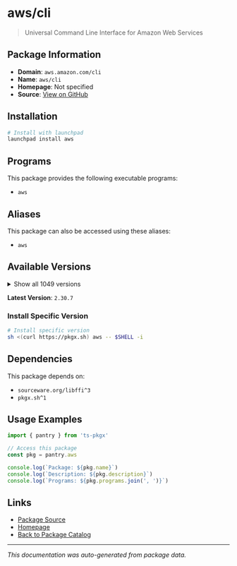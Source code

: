 # aws/cli

> Universal Command Line Interface for Amazon Web Services

## Package Information

- **Domain**: `aws.amazon.com/cli`
- **Name**: `aws/cli`
- **Homepage**: Not specified
- **Source**: [View on GitHub](https://github.com/pkgxdev/pantry/tree/main/projects/aws.amazon.com/cli/package.yml)

## Installation

```bash
# Install with launchpad
launchpad install aws
```

## Programs

This package provides the following executable programs:

- `aws`

## Aliases

This package can also be accessed using these aliases:

- `aws`

## Available Versions

<details>
<summary>Show all 1049 versions</summary>

- `2.30.7`, `2.30.6`, `2.30.5`, `2.30.4`, `2.30.3`
- `2.30.2`, `2.30.1`, `2.30.0`, `2.29.1`, `2.29.0`
- `2.28.26`, `2.28.25`, `2.28.24`, `2.28.23`, `2.28.22`
- `2.28.21`, `2.28.20`, `2.28.19`, `2.28.18`, `2.28.17`
- `2.28.16`, `2.28.15`, `2.28.14`, `2.28.13`, `2.28.12`
- `2.28.11`, `2.28.10`, `2.28.9`, `2.28.8`, `2.28.7`
- `2.28.6`, `2.28.5`, `2.28.4`, `2.28.3`, `2.28.2`
- `2.28.1`, `2.28.0`, `2.27.63`, `2.27.62`, `2.27.61`
- `2.27.60`, `2.27.59`, `2.27.58`, `2.27.57`, `2.27.56`
- `2.27.55`, `2.27.54`, `2.27.53`, `2.27.52`, `2.27.51`
- `2.27.50`, `2.27.49`, `2.27.48`, `2.27.47`, `2.27.46`
- `2.27.45`, `2.27.44`, `2.27.43`, `2.27.42`, `2.27.41`
- `2.27.40`, `2.27.39`, `2.27.38`, `2.27.37`, `2.27.36`
- `2.27.35`, `2.27.34`, `2.27.33`, `2.27.32`, `2.27.31`
- `2.27.30`, `2.27.29`, `2.27.28`, `2.27.27`, `2.27.26`
- `2.27.25`, `2.27.24`, `2.27.23`, `2.27.22`, `2.27.21`
- `2.27.20`, `2.27.19`, `2.27.18`, `2.27.17`, `2.27.16`
- `2.27.15`, `2.27.14`, `2.27.13`, `2.27.12`, `2.27.11`
- `2.27.10`, `2.27.9`, `2.27.8`, `2.27.7`, `2.27.6`
- `2.27.5`, `2.27.4`, `2.27.3`, `2.27.2`, `2.27.1`
- `2.27.0`, `2.26.7`, `2.26.6`, `2.26.5`, `2.26.4`
- `2.26.3`, `2.26.2`, `2.26.1`, `2.26.0`, `2.25.14`
- `2.25.13`, `2.25.12`, `2.25.11`, `2.25.10`, `2.25.9`
- `2.25.8`, `2.25.7`, `2.25.6`, `2.25.5`, `2.25.4`
- `2.25.3`, `2.25.2`, `2.25.1`, `2.25.0`, `2.24.27`
- `2.24.26`, `2.24.25`, `2.24.24`, `2.24.23`, `2.24.22`
- `2.24.20`, `2.24.19`, `2.24.18`, `2.24.17`, `2.24.16`
- `2.24.15`, `2.24.14`, `2.24.13`, `2.24.12`, `2.24.11`
- `2.24.10`, `2.24.9`, `2.24.8`, `2.24.7`, `2.24.6`
- `2.24.5`, `2.24.4`, `2.24.3`, `2.24.2`, `2.24.1`
- `2.24.0`, `2.23.15`, `2.23.14`, `2.23.13`, `2.23.12`
- `2.23.11`, `2.23.10`, `2.23.9`, `2.23.8`, `2.23.7`
- `2.23.6`, `2.23.5`, `2.23.4`, `2.23.3`, `2.23.2`
- `2.23.1`, `2.23.0`, `2.22.35`, `2.22.34`, `2.22.33`
- `2.22.32`, `2.22.31`, `2.22.30`, `2.22.29`, `2.22.28`
- `2.22.27`, `2.22.26`, `2.22.25`, `2.22.24`, `2.22.23`
- `2.22.22`, `2.22.21`, `2.22.20`, `2.22.19`, `2.22.18`
- `2.22.17`, `2.22.16`, `2.22.15`, `2.22.14`, `2.22.13`
- `2.22.12`, `2.22.11`, `2.22.10`, `2.22.9`, `2.22.8`
- `2.22.7`, `2.22.6`, `2.22.5`, `2.22.4`, `2.22.3`
- `2.22.2`, `2.22.1`, `2.22.0`, `2.21.3`, `2.21.2`
- `2.21.1`, `2.21.0`, `2.20.0`, `2.19.5`, `2.19.4`
- `2.19.3`, `2.19.2`, `2.19.1`, `2.19.0`, `2.18.18`
- `2.18.17`, `2.18.16`, `2.18.15`, `2.18.14`, `2.18.13`
- `2.18.12`, `2.18.11`, `2.18.10`, `2.18.9`, `2.18.8`
- `2.18.7`, `2.18.6`, `2.18.5`, `2.18.4`, `2.18.3`
- `2.18.2`, `2.18.1`, `2.18.0`, `2.17.65`, `2.17.64`
- `2.17.63`, `2.17.62`, `2.17.61`, `2.17.60`, `2.17.59`
- `2.17.58`, `2.17.57`, `2.17.56`, `2.17.55`, `2.17.54`
- `2.17.53`, `2.17.52`, `2.17.51`, `2.17.50`, `2.17.49`
- `2.17.48`, `2.17.47`, `2.17.46`, `2.17.45`, `2.17.44`
- `2.17.43`, `2.17.42`, `2.17.41`, `2.17.40`, `2.17.39`
- `2.17.38`, `2.17.37`, `2.17.36`, `2.17.35`, `2.17.34`
- `2.17.33`, `2.17.32`, `2.17.31`, `2.17.30`, `2.17.29`
- `2.17.28`, `2.17.27`, `2.17.26`, `2.17.25`, `2.17.24`
- `2.17.23`, `2.17.22`, `2.17.21`, `2.17.20`, `2.17.19`
- `2.17.18`, `2.17.17`, `2.17.16`, `2.17.15`, `2.17.14`
- `2.17.13`, `2.17.12`, `2.17.11`, `2.17.10`, `2.17.9`
- `2.17.8`, `2.17.7`, `2.17.6`, `2.17.5`, `2.17.4`
- `2.17.3`, `2.17.2`, `2.17.1`, `2.17.0`, `2.16.12`
- `2.16.11`, `2.16.10`, `2.16.9`, `2.16.8`, `2.16.7`
- `2.16.6`, `2.16.5`, `2.16.4`, `2.16.3`, `2.16.2`
- `2.16.1`, `2.16.0`, `2.15.62`, `2.15.61`, `2.15.60`
- `2.15.59`, `2.15.58`, `2.15.57`, `2.15.56`, `2.15.55`
- `2.15.54`, `2.15.53`, `2.15.52`, `2.15.51`, `2.15.50`
- `2.15.49`, `2.15.48`, `2.15.47`, `2.15.46`, `2.15.45`
- `2.15.44`, `2.15.43`, `2.15.42`, `2.15.41`, `2.15.40`
- `2.15.39`, `2.15.38`, `2.15.37`, `2.15.36`, `2.15.35`
- `2.15.34`, `2.15.33`, `2.15.32`, `2.15.31`, `2.15.30`
- `2.15.29`, `2.15.28`, `2.15.27`, `2.15.26`, `2.15.25`
- `2.15.24`, `2.15.23`, `2.15.22`, `2.15.21`, `2.15.20`
- `2.15.19`, `2.15.18`, `2.15.17`, `2.15.16`, `2.15.15`
- `2.15.14`, `2.15.13`, `2.15.12`, `2.15.11`, `2.15.10`
- `2.15.9`, `2.15.8`, `2.15.7`, `2.15.6`, `2.15.5`
- `2.15.4`, `2.15.3`, `2.15.2`, `2.15.1`, `2.15.0`
- `2.14.6`, `2.14.5`, `2.14.4`, `2.14.3`, `2.14.2`
- `2.14.1`, `2.14.0`, `2.13.39`, `2.13.38`, `2.13.37`
- `2.13.36`, `2.13.35`, `2.13.34`, `2.13.33`, `2.13.32`
- `2.13.31`, `2.13.30`, `2.13.29`, `2.13.28`, `2.13.27`
- `2.13.26`, `2.13.25`, `2.13.24`, `2.13.23`, `2.13.22`
- `2.13.21`, `2.13.20`, `2.13.19`, `2.13.18`, `2.13.17`
- `2.13.16`, `2.13.15`, `2.13.14`, `2.13.13`, `2.13.12`
- `2.13.11`, `2.13.10`, `2.13.9`, `2.13.7`, `2.13.6`
- `2.13.5`, `2.13.4`, `2.13.3`, `2.13.2`, `2.13.1`
- `2.13.0`, `2.12.7`, `2.12.6`, `2.12.5`, `2.12.4`
- `2.12.3`, `2.12.2`, `2.12.1`, `2.12.0`, `2.11.27`
- `2.11.26`, `2.11.25`, `2.11.24`, `2.11.23`, `2.11.22`
- `2.11.21`, `2.11.20`, `2.11.19`, `2.11.18`, `2.11.17`
- `2.11.16`, `2.11.15`, `2.11.14`, `2.11.13`, `2.11.12`
- `2.11.11`, `2.11.10`, `2.11.9`, `2.11.8`, `2.11.7`
- `2.10.4`, `2.10.3`, `1.42.36`, `1.42.35`, `1.42.34`
- `1.42.33`, `1.42.32`, `1.42.31`, `1.42.30`, `1.42.29`
- `1.42.28`, `1.42.27`, `1.42.26`, `1.42.25`, `1.42.24`
- `1.42.23`, `1.42.22`, `1.42.21`, `1.42.20`, `1.42.19`
- `1.42.18`, `1.42.17`, `1.42.16`, `1.42.15`, `1.42.14`
- `1.42.13`, `1.42.12`, `1.42.11`, `1.42.10`, `1.42.9`
- `1.42.8`, `1.42.7`, `1.42.6`, `1.42.5`, `1.42.4`
- `1.42.3`, `1.42.2`, `1.42.1`, `1.42.0`, `1.41.17`
- `1.41.16`, `1.41.15`, `1.41.14`, `1.41.13`, `1.41.12`
- `1.41.11`, `1.41.10`, `1.41.9`, `1.41.8`, `1.41.7`
- `1.41.6`, `1.41.5`, `1.41.4`, `1.41.3`, `1.41.2`
- `1.41.1`, `1.41.0`, `1.40.45`, `1.40.44`, `1.40.43`
- `1.40.42`, `1.40.41`, `1.40.40`, `1.40.38`, `1.40.37`
- `1.40.36`, `1.40.35`, `1.40.34`, `1.40.32`, `1.40.31`
- `1.40.30`, `1.40.29`, `1.40.28`, `1.40.27`, `1.40.26`
- `1.40.25`, `1.40.24`, `1.40.23`, `1.40.22`, `1.40.21`
- `1.40.20`, `1.40.19`, `1.40.18`, `1.40.17`, `1.40.16`
- `1.40.15`, `1.40.14`, `1.40.13`, `1.40.12`, `1.40.11`
- `1.40.10`, `1.40.9`, `1.40.8`, `1.40.7`, `1.40.6`
- `1.40.5`, `1.40.4`, `1.40.3`, `1.40.2`, `1.40.1`
- `1.40.0`, `1.39.0`, `1.38.38`, `1.38.37`, `1.38.36`
- `1.38.35`, `1.38.34`, `1.38.33`, `1.38.32`, `1.38.31`
- `1.38.30`, `1.38.29`, `1.38.28`, `1.38.27`, `1.38.26`
- `1.38.25`, `1.38.24`, `1.38.23`, `1.38.22`, `1.38.21`
- `1.38.20`, `1.38.19`, `1.38.18`, `1.38.17`, `1.38.16`
- `1.38.15`, `1.38.14`, `1.38.13`, `1.38.12`, `1.38.11`
- `1.38.10`, `1.38.9`, `1.38.8`, `1.38.7`, `1.38.6`
- `1.38.5`, `1.38.4`, `1.38.3`, `1.38.2`, `1.38.1`
- `1.38.0`, `1.37.26`, `1.37.25`, `1.37.24`, `1.37.23`
- `1.37.22`, `1.37.21`, `1.37.20`, `1.37.19`, `1.37.18`
- `1.37.17`, `1.37.16`, `1.37.15`, `1.37.14`, `1.37.13`
- `1.37.12`, `1.37.11`, `1.37.10`, `1.37.9`, `1.37.8`
- `1.37.7`, `1.37.6`, `1.37.5`, `1.37.4`, `1.37.3`
- `1.37.2`, `1.37.1`, `1.37.0`, `1.36.40`, `1.36.39`
- `1.36.38`, `1.36.37`, `1.36.36`, `1.36.35`, `1.36.34`
- `1.36.33`, `1.36.32`, `1.36.31`, `1.36.30`, `1.36.29`
- `1.36.28`, `1.36.27`, `1.36.26`, `1.36.25`, `1.36.24`
- `1.36.23`, `1.36.22`, `1.36.21`, `1.36.20`, `1.36.19`
- `1.36.18`, `1.36.17`, `1.36.16`, `1.36.15`, `1.36.14`
- `1.36.13`, `1.36.12`, `1.36.11`, `1.36.10`, `1.36.9`
- `1.36.8`, `1.36.7`, `1.36.6`, `1.36.5`, `1.36.4`
- `1.36.3`, `1.36.2`, `1.36.1`, `1.36.0`, `1.35.24`
- `1.35.23`, `1.35.22`, `1.35.21`, `1.35.20`, `1.35.19`
- `1.35.18`, `1.35.17`, `1.35.16`, `1.35.15`, `1.35.14`
- `1.35.13`, `1.35.12`, `1.35.11`, `1.35.10`, `1.35.9`
- `1.35.8`, `1.35.7`, `1.35.6`, `1.35.5`, `1.35.4`
- `1.35.3`, `1.35.2`, `1.35.1`, `1.35.0`, `1.34.33`
- `1.34.32`, `1.34.31`, `1.34.30`, `1.34.29`, `1.34.28`
- `1.34.27`, `1.34.26`, `1.34.25`, `1.34.24`, `1.34.23`
- `1.34.22`, `1.34.21`, `1.34.20`, `1.34.19`, `1.34.18`
- `1.34.17`, `1.34.16`, `1.34.15`, `1.34.14`, `1.34.13`
- `1.34.12`, `1.34.11`, `1.34.10`, `1.34.9`, `1.34.8`
- `1.34.7`, `1.34.6`, `1.34.5`, `1.34.4`, `1.34.3`
- `1.34.2`, `1.34.1`, `1.34.0`, `1.33.44`, `1.33.43`
- `1.33.42`, `1.33.41`, `1.33.40`, `1.33.39`, `1.33.38`
- `1.33.37`, `1.33.36`, `1.33.35`, `1.33.34`, `1.33.33`
- `1.33.32`, `1.33.31`, `1.33.30`, `1.33.29`, `1.33.28`
- `1.33.27`, `1.33.26`, `1.33.25`, `1.33.24`, `1.33.23`
- `1.33.22`, `1.33.21`, `1.33.20`, `1.33.19`, `1.33.18`
- `1.33.17`, `1.33.16`, `1.33.15`, `1.33.14`, `1.33.13`
- `1.33.12`, `1.33.11`, `1.33.10`, `1.33.9`, `1.33.8`
- `1.33.7`, `1.33.6`, `1.33.5`, `1.33.4`, `1.33.3`
- `1.33.2`, `1.33.1`, `1.33.0`, `1.32.117`, `1.32.116`
- `1.32.115`, `1.32.114`, `1.32.113`, `1.32.112`, `1.32.111`
- `1.32.110`, `1.32.109`, `1.32.108`, `1.32.107`, `1.32.106`
- `1.32.105`, `1.32.104`, `1.32.103`, `1.32.102`, `1.32.101`
- `1.32.100`, `1.32.99`, `1.32.98`, `1.32.97`, `1.32.96`
- `1.32.95`, `1.32.94`, `1.32.93`, `1.32.92`, `1.32.91`
- `1.32.90`, `1.32.89`, `1.32.88`, `1.32.87`, `1.32.86`
- `1.32.85`, `1.32.84`, `1.32.83`, `1.32.82`, `1.32.81`
- `1.32.80`, `1.32.79`, `1.32.78`, `1.32.77`, `1.32.76`
- `1.32.75`, `1.32.74`, `1.32.72`, `1.32.71`, `1.32.70`
- `1.32.69`, `1.32.68`, `1.32.67`, `1.32.66`, `1.32.65`
- `1.32.64`, `1.32.63`, `1.32.62`, `1.32.61`, `1.32.60`
- `1.32.59`, `1.32.58`, `1.32.57`, `1.32.56`, `1.32.55`
- `1.32.54`, `1.32.53`, `1.32.52`, `1.32.51`, `1.32.50`
- `1.32.49`, `1.32.48`, `1.32.47`, `1.32.46`, `1.32.45`
- `1.32.44`, `1.32.42`, `1.32.41`, `1.32.40`, `1.32.39`
- `1.32.38`, `1.32.37`, `1.32.36`, `1.32.35`, `1.32.34`
- `1.32.33`, `1.32.32`, `1.32.31`, `1.32.30`, `1.32.29`
- `1.32.28`, `1.32.27`, `1.32.26`, `1.32.25`, `1.32.24`
- `1.32.23`, `1.32.22`, `1.32.21`, `1.32.20`, `1.32.19`
- `1.32.18`, `1.32.17`, `1.32.16`, `1.32.15`, `1.32.14`
- `1.32.12`, `1.32.11`, `1.32.10`, `1.32.9`, `1.32.8`
- `1.32.7`, `1.32.6`, `1.32.5`, `1.32.4`, `1.32.3`
- `1.32.2`, `1.32.1`, `1.32.0`, `1.31.13`, `1.31.12`
- `1.31.11`, `1.31.10`, `1.31.9`, `1.31.8`, `1.31.7`
- `1.31.6`, `1.31.5`, `1.31.4`, `1.31.3`, `1.31.2`
- `1.31.1`, `1.31.0`, `1.30.7`, `1.30.6`, `1.30.5`
- `1.30.4`, `1.30.3`, `1.30.2`, `1.30.1`, `1.30.0`
- `1.29.85`, `1.29.84`, `1.29.83`, `1.29.82`, `1.29.81`
- `1.29.80`, `1.29.79`, `1.29.78`, `1.29.77`, `1.29.76`
- `1.29.75`, `1.29.74`, `1.29.73`, `1.29.72`, `1.29.71`
- `1.29.70`, `1.29.69`, `1.29.68`, `1.29.67`, `1.29.66`
- `1.29.65`, `1.29.64`, `1.29.63`, `1.29.62`, `1.29.61`
- `1.29.60`, `1.29.59`, `1.29.58`, `1.29.57`, `1.29.56`
- `1.29.55`, `1.29.54`, `1.29.53`, `1.29.52`, `1.29.51`
- `1.29.50`, `1.29.49`, `1.29.48`, `1.29.47`, `1.29.46`
- `1.29.45`, `1.29.44`, `1.29.43`, `1.29.42`, `1.29.41`
- `1.29.40`, `1.29.38`, `1.29.37`, `1.29.36`, `1.29.35`
- `1.29.34`, `1.29.33`, `1.29.32`, `1.29.31`, `1.29.30`
- `1.29.29`, `1.29.28`, `1.29.27`, `1.29.26`, `1.29.25`
- `1.29.24`, `1.29.23`, `1.29.22`, `1.29.21`, `1.29.20`
- `1.29.19`, `1.29.18`, `1.29.17`, `1.29.16`, `1.29.15`
- `1.29.14`, `1.29.13`, `1.29.12`, `1.29.11`, `1.29.10`
- `1.29.9`, `1.29.8`, `1.29.7`, `1.29.6`, `1.29.5`
- `1.29.4`, `1.29.3`, `1.29.2`, `1.29.1`, `1.29.0`
- `1.28.1`, `1.28.0`, `1.27.165`, `1.27.164`, `1.27.163`
- `1.27.162`, `1.27.161`, `1.27.160`, `1.27.159`, `1.27.158`
- `1.27.157`, `1.27.156`, `1.27.155`, `1.27.154`, `1.27.153`
- `1.27.152`, `1.27.151`, `1.27.150`, `1.27.149`, `1.27.148`
- `1.27.147`, `1.27.146`, `1.27.145`, `1.27.144`, `1.27.143`
- `1.27.142`, `1.27.141`, `1.27.140`, `1.27.139`, `1.27.138`
- `1.27.137`, `1.27.136`, `1.27.135`, `1.27.134`, `1.27.133`
- `1.27.132`, `1.27.131`, `1.27.130`, `1.27.129`, `1.27.128`
- `1.27.127`, `1.27.126`, `1.27.125`, `1.27.124`, `1.27.123`
- `1.27.122`, `1.27.121`, `1.27.120`, `1.27.119`, `1.27.118`
- `1.27.117`, `1.27.116`, `1.27.114`, `1.27.113`, `1.27.112`
- `1.27.110`, `1.27.109`, `1.27.108`, `1.27.107`, `1.27.106`
- `1.27.105`, `1.27.104`, `1.27.103`, `1.27.102`

</details>

**Latest Version**: `2.30.7`

### Install Specific Version

```bash
# Install specific version
sh <(curl https://pkgx.sh) aws -- $SHELL -i
```

## Dependencies

This package depends on:

- `sourceware.org/libffi^3`
- `pkgx.sh^1`

## Usage Examples

```typescript
import { pantry } from 'ts-pkgx'

// Access this package
const pkg = pantry.aws

console.log(`Package: ${pkg.name}`)
console.log(`Description: ${pkg.description}`)
console.log(`Programs: ${pkg.programs.join(', ')}`)
```

## Links

- [Package Source](https://github.com/pkgxdev/pantry/tree/main/projects/aws.amazon.com/cli/package.yml)
- [Homepage](#)
- [Back to Package Catalog](../../../package-catalog.md)

---

*This documentation was auto-generated from package data.*
